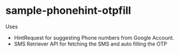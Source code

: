 # sample-phonehint-otpfill

Uses 
* HintRequest for suggesting Phone numbers from Google Account.
* SMS Retriever API for fetching the SMS and auto filling the OTP
